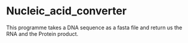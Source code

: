 # Nucleic_acid_converter
This programme takes a DNA sequence as a fasta file and return us the RNA and the Protein product.
